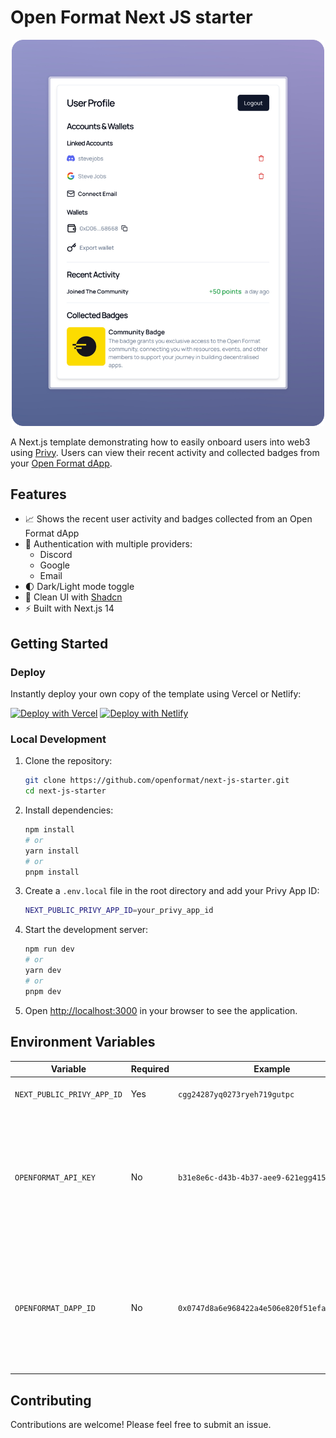 # Open Format Next JS starter

<div align="center">
  <img src="./public/images/preview.png" alt="Open Format Next JS Starter" width="500" />
</div>

A Next.js template demonstrating how to easily onboard users into web3 using [Privy](https://privy.io). Users can view their recent activity and collected badges from your [Open Format dApp](https://app.openformat.tech).

## Features

- 📈 Shows the recent user activity and badges collected from an Open Format dApp
- 🔐 Authentication with multiple providers:
  - Discord
  - Google
  - Email
- 🌓 Dark/Light mode toggle
- 🎨 Clean UI with [Shadcn](https://ui.shadcn.com)
- ⚡️ Built with Next.js 14

## Getting Started

### Deploy

Instantly deploy your own copy of the template using Vercel or Netlify:

[![Deploy with Vercel](https://vercel.com/button)](https://vercel.com/new/clone?repository-url=https%3A%2F%2Fgithub.com%2Fopenformat%2Fnext-js-starter&env=NEXT_PUBLIC_PRIVY_APP_ID,OPENFORMAT_API_KEY,OPENFORMAT_DAPP_ID) [![Deploy with Netlify](https://www.netlify.com/img/deploy/button.svg)](https://app.netlify.com/start/deploy?repository=https://github.com/openformat/next-js-starter)

### Local Development

1. Clone the repository:

   ```bash
   git clone https://github.com/openformat/next-js-starter.git
   cd next-js-starter
   ```

2. Install dependencies:

   ```bash
   npm install
   # or
   yarn install
   # or
   pnpm install
   ```

3. Create a `.env.local` file in the root directory and add your Privy App ID:

   ```bash
   NEXT_PUBLIC_PRIVY_APP_ID=your_privy_app_id
   ```

4. Start the development server:

   ```bash
   npm run dev
   # or
   yarn dev
   # or
   pnpm dev
   ```

5. Open [http://localhost:3000](http://localhost:3000) in your browser to see the application.

## Environment Variables

| Variable                   | Required | Example                                      | Description                                                                                                                                          |
| -------------------------- | -------- | -------------------------------------------- | ---------------------------------------------------------------------------------------------------------------------------------------------------- |
| `NEXT_PUBLIC_PRIVY_APP_ID` | Yes      | `cgg24287yq0273ryeh719gutpc`                 | Your [Privy](https://privy.io) application ID                                                                                                        |
| `OPENFORMAT_API_KEY`       | No       | `b31e8e6c-d43b-4b37-aee9-621egg415b8e`       | Required to display Recent Activity and Collected Badges in your dApp. Generate API Key in the Open Format [Dashboard](https://app.openformat.tech). |
| `OPENFORMAT_DAPP_ID`       | No       | `0x0747d8a6e968422a4e506e820f51efaef757956c` | Required to display Recent Activity and Collected Badges in your dApp. Create dApp in the Open Format [Dashboard](https://app.openformat.tech).      |

## Contributing

Contributions are welcome! Please feel free to submit an issue.
